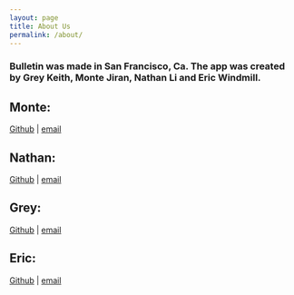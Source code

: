 ```yaml
---
layout: page
title: About Us
permalink: /about/
---
```


### Bulletin was made in San Francisco, Ca.  The app was created by Grey Keith, Monte Jiran, Nathan Li and Eric Windmill.

<div class="about-flex">
  <div class="person">
    <h2>Monte:</h2>
    <a href="https://github.com/Monte47">Github</a> | 
    <a href="mailto:montejiran@gmail.com">email</a>
  </div>
  <div class="person">
    <h2>Nathan:</h2>
    <a href="https://github.com/npl22">Github</a> | 
    <a href="mailto:nli22@jhu.edu">email</a>
  </div>
  <div class="person">
    <h2>Grey:</h2>
    <a href="https://github.com/rgkeith3">Github</a> | 
    <a href="mailto:r.grey.keith@gmail.com">email</a>
  </div>
  <div class="person">
    <h2>Eric:</h2>
    <a href="https://github.com/ericwindmill">Github</a> | 
    <a href="mailto:ericwindmill@gmail.com">email</a>
  </div>
</div>
